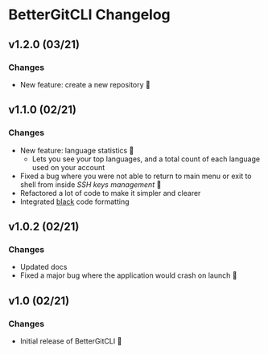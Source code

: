 # BetterGitCLI Changelog

## v1.2.0 (03/21)
### Changes
- New feature: create a new repository 🎉

## v1.1.0 (02/21)
### Changes
- New feature: language statistics 🎉
  - Lets you see your top languages, and a  total count of each language used on your account
- Fixed a bug where you were not able to return to main menu or exit to shell from inside *SSH keys management* 🐛
- Refactored a lot of code to make it simpler and clearer
- Integrated [black](https://github.com/psf/black) code formatting

## v1.0.2 (02/21)
### Changes
- Updated docs
- Fixed a major bug where the application would crash on launch 🐛

## v1.0 (02/21)
### Changes
- Initial release of BetterGitCLI 🎉
